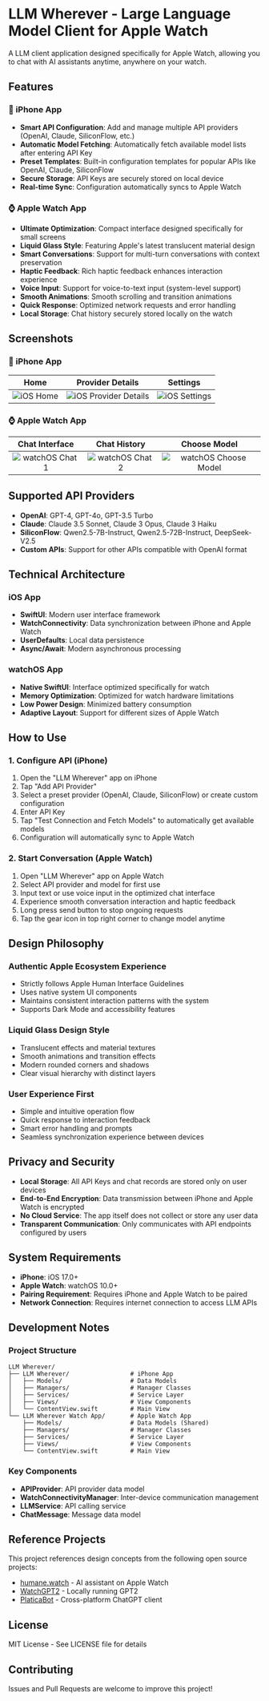 # LLM Wherever - Large Language Model Client for Apple Watch

A LLM client application designed specifically for Apple Watch, allowing you to chat with AI assistants anytime, anywhere on your watch.

## Features

### 📱 iPhone App
- **Smart API Configuration**: Add and manage multiple API providers (OpenAI, Claude, SiliconFlow, etc.)
- **Automatic Model Fetching**: Automatically fetch available model lists after entering API Key
- **Preset Templates**: Built-in configuration templates for popular APIs like OpenAI, Claude, SiliconFlow
- **Secure Storage**: API Keys are securely stored on local device
- **Real-time Sync**: Configuration automatically syncs to Apple Watch

### ⌚ Apple Watch App  
- **Ultimate Optimization**: Compact interface designed specifically for small screens
- **Liquid Glass Style**: Featuring Apple's latest translucent material design
- **Smart Conversations**: Support for multi-turn conversations with context preservation
- **Haptic Feedback**: Rich haptic feedback enhances interaction experience
- **Voice Input**: Support for voice-to-text input (system-level support)
- **Smooth Animations**: Smooth scrolling and transition animations
- **Quick Response**: Optimized network requests and error handling
- **Local Storage**: Chat history securely stored locally on the watch

## Screenshots

### 📱 iPhone App
<div align="center">

| Home | Provider Details | Settings |
|:---:|:---:|:---:|
| ![iOS Home](images/iOS-Home.png) | ![iOS Provider Details](images/iOS-ProviderDetails.png) | ![iOS Settings](images/iOS-Settings.png) |

</div>

### ⌚ Apple Watch App
<div align="center">

| Chat Interface | Chat History | Choose Model |
|:---:|:---:|:---:|
| ![watchOS Chat 1](images/watchOS-Chat1.png) | ![watchOS Chat 2](images/watchOS-Chat2.png) | ![watchOS Choose Model](images/watchOS-ChooseModel.png) |

</div>

## Supported API Providers

- **OpenAI**: GPT-4, GPT-4o, GPT-3.5 Turbo
- **Claude**: Claude 3.5 Sonnet, Claude 3 Opus, Claude 3 Haiku  
- **SiliconFlow**: Qwen2.5-7B-Instruct, Qwen2.5-72B-Instruct, DeepSeek-V2.5
- **Custom APIs**: Support for other APIs compatible with OpenAI format

## Technical Architecture

### iOS App
- **SwiftUI**: Modern user interface framework
- **WatchConnectivity**: Data synchronization between iPhone and Apple Watch
- **UserDefaults**: Local data persistence
- **Async/Await**: Modern asynchronous processing

### watchOS App
- **Native SwiftUI**: Interface optimized specifically for watch
- **Memory Optimization**: Optimized for watch hardware limitations
- **Low Power Design**: Minimized battery consumption
- **Adaptive Layout**: Support for different sizes of Apple Watch

## How to Use

### 1. Configure API (iPhone)
1. Open the "LLM Wherever" app on iPhone
2. Tap "Add API Provider"
3. Select a preset provider (OpenAI, Claude, SiliconFlow) or create custom configuration
4. Enter API Key
5. Tap "Test Connection and Fetch Models" to automatically get available models
6. Configuration will automatically sync to Apple Watch

### 2. Start Conversation (Apple Watch)
1. Open "LLM Wherever" app on Apple Watch
2. Select API provider and model for first use
3. Input text or use voice input in the optimized chat interface
4. Experience smooth conversation interaction and haptic feedback
5. Long press send button to stop ongoing requests
6. Tap the gear icon in top right corner to change model anytime

## Design Philosophy

### Authentic Apple Ecosystem Experience
- Strictly follows Apple Human Interface Guidelines
- Uses native system UI components
- Maintains consistent interaction patterns with the system
- Supports Dark Mode and accessibility features

### Liquid Glass Design Style
- Translucent effects and material textures
- Smooth animations and transition effects
- Modern rounded corners and shadows
- Clear visual hierarchy with distinct layers

### User Experience First
- Simple and intuitive operation flow
- Quick response to interaction feedback
- Smart error handling and prompts
- Seamless synchronization experience between devices

## Privacy and Security

- **Local Storage**: All API Keys and chat records are stored only on user devices
- **End-to-End Encryption**: Data transmission between iPhone and Apple Watch is encrypted
- **No Cloud Service**: The app itself does not collect or store any user data
- **Transparent Communication**: Only communicates with API endpoints configured by users

## System Requirements

- **iPhone**: iOS 17.0+
- **Apple Watch**: watchOS 10.0+
- **Pairing Requirement**: Requires iPhone and Apple Watch to be paired
- **Network Connection**: Requires internet connection to access LLM APIs

## Development Notes

### Project Structure
```
LLM Wherever/
├── LLM Wherever/                 # iPhone App
│   ├── Models/                   # Data Models
│   ├── Managers/                 # Manager Classes
│   ├── Services/                 # Service Layer
│   ├── Views/                    # View Components
│   └── ContentView.swift         # Main View
└── LLM Wherever Watch App/       # Apple Watch App
    ├── Models/                   # Data Models (Shared)
    ├── Managers/                 # Manager Classes
    ├── Services/                 # Service Layer
    ├── Views/                    # View Components
    └── ContentView.swift         # Main View
```

### Key Components
- **APIProvider**: API provider data model
- **WatchConnectivityManager**: Inter-device communication management
- **LLMService**: API calling service
- **ChatMessage**: Message data model

## Reference Projects

This project references design concepts from the following open source projects:
- [humane.watch](https://github.com/Olivia-li/humane.watch) - AI assistant on Apple Watch
- [WatchGPT2](https://github.com/Sigil-Wen/WatchGPT2) - Locally running GPT2
- [PlaticaBot](https://github.com/JulieGibbs/PlaticaBot) - Cross-platform ChatGPT client

## License

MIT License - See LICENSE file for details

## Contributing

Issues and Pull Requests are welcome to improve this project!